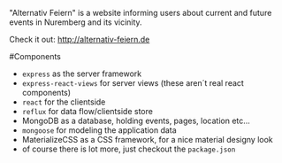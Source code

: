 "Alternativ Feiern" is a website informing users about current and future events in Nuremberg and its vicinity. 

Check it out: http://alternativ-feiern.de

#Components

- `express` as the server framework
- `express-react-views` for server views (these aren´t real react components)
- `react` for the clientside
- `reflux` for data flow/clientside store
- MongoDB as a database, holding events, pages, location etc...
- `mongoose` for modeling the application data
- MaterializeCSS as a CSS framework, for a nice material designy look
- of course there is lot more, just checkout the `package.json`


